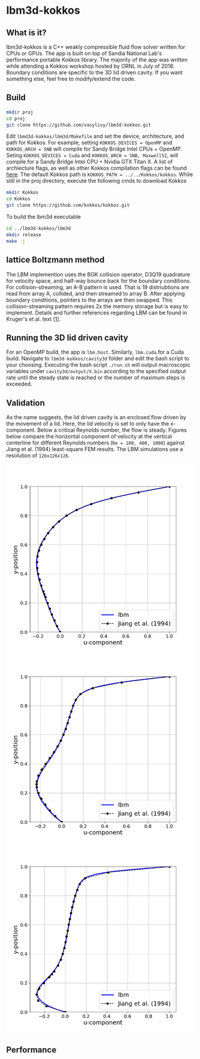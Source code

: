 # lbm3d-kokkos
## What is it?
lbm3d-kokkos is a C++ weakly compressible fluid flow solver written for CPUs or GPUs. The app is built on top of Sandia National Lab's performance portable Kokkos library. The majority of the app was written while attending a Kokkos workshop hosted by ORNL in July of 2018. Boundary conditions are specific to the 3D lid driven cavity. If you want something else, feel free to modify/extend the code.
## Build
```bash
mkdir proj
cd proj
git clone https://github.com/vasylivy/lbm3d-kokkos.git
```
Edit `lbmd3d-kokkos/lbm3d/Makefile` and set the device, architecture, and path for Kokkos. For example, setting `KOKKOS_DEVICES = OpenMP` and `KOKKOS_ARCH = SNB` will compile for Sandy Bridge Intel CPUs + OpenMP. Seting `KOKKOS_DEVICES = Cuda` and `KOKKOS_ARCH = SNB, Maxwell52`, will compile for a Sandy Bridge Intel CPU +  Nvidia GTX Titan X. A list of archiecture flags, as well as other Kokkos compilation flags can be found [here](https://github.com/kokkos/kokkos/wiki/Compiling). The default Kokkos path is `KOKKOS_PATH = ../../Kokkos/kokkos`. While still in the proj directory, execute the following cmds to download Kokkos
```bash
mkdir Kokkos
cd Kokkos
git clone https://github.com/kokkos/kokkos.git
```
To build the lbm3d executable
```bash
cd ../lbm3d-kokkos/lbm3d
mkdir release
make -j
```
## lattice Boltzmann method
The LBM implemention uses the BGK collision operator, D3Q19 quadrature for velocity space, and half-way bounce back for the boundary conditions. For collision-streaming, an A-B pattern is used. That is 19 distriubtions are read from array A, collided, and then streamed to array B. After applying boundary conditions, pointers to the arrays are then swapped. This collision-streaming pattern requires 2x the memory storage but is easy to implement. Details and further references regarding LBM can be found in Kruger's et al. text [[1]](https://link.springer.com/content/pdf/10.1007/978-3-319-44649-3.pdf).

## Running the 3D lid driven cavity
For an OpenMP build, the app is `lbm.host`. Similarly, `lbm.cuda` for a Cuda build. Navigate to `lbm3d-kokkos/cavity3d` folder and edit the bash script to your choosing. Executing the bash script `./run.sh` will output macroscopic variables under  `cavity3d/output/X.bin` according to the specified output rate until the steady state is reached or the number of maximum steps is exceeded.

## Validation
As the name suggests, the lid driven cavity is an enclosed flow driven by the movement of a lid. Here, the lid velocity is set to only have the x-component. Below a critical Reynolds number, the flow is steady. Figures below compare the horizontal component of velocity at the vertical centerline for different Reynolds numbers (`Re = 100, 400, 1000`) against Jiang et al. (1994) least-square FEM results. The LBM simulations use a resolution of `126x126x126`.

![re100](https://github.com/vasylivy/lbm3d-kokkos/blob/master/cavity3d/re100_128x128x128.png "Re=100")
![re400](https://github.com/vasylivy/lbm3d-kokkos/blob/master/cavity3d/re400_128x128x128.png "Re=400")
![re1000](https://github.com/vasylivy/lbm3d-kokkos/blob/master/cavity3d/re1000_128x128x128.png "Re=1000")

## Performance
